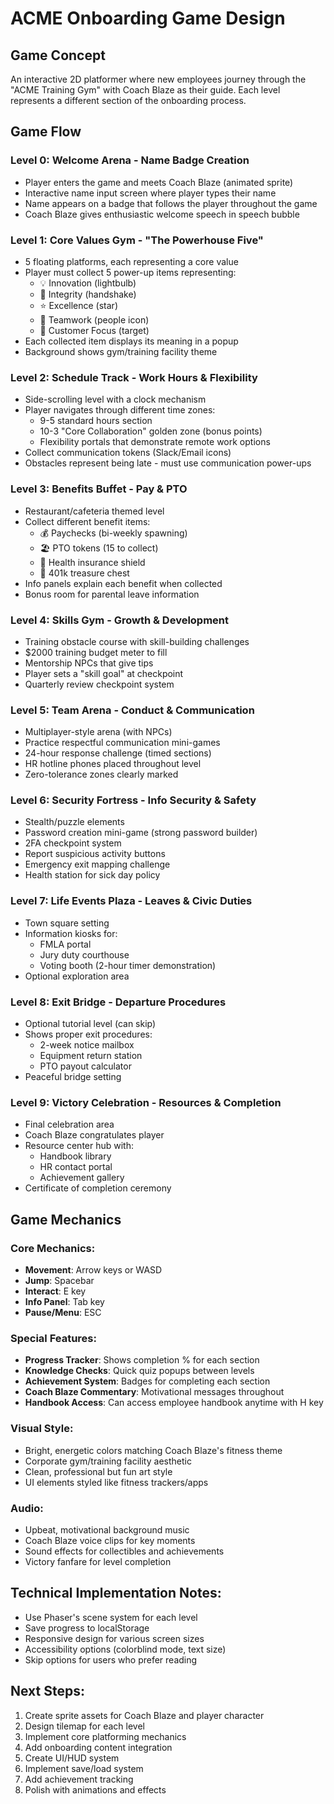 # ACME Onboarding Game Design

## Game Concept
An interactive 2D platformer where new employees journey through the "ACME Training Gym" with Coach Blaze as their guide. Each level represents a different section of the onboarding process.

## Game Flow

### Level 0: Welcome Arena - Name Badge Creation
- Player enters the game and meets Coach Blaze (animated sprite)
- Interactive name input screen where player types their name
- Name appears on a badge that follows the player throughout the game
- Coach Blaze gives enthusiastic welcome speech in speech bubble

### Level 1: Core Values Gym - "The Powerhouse Five"
- 5 floating platforms, each representing a core value
- Player must collect 5 power-up items representing:
  - 💡 Innovation (lightbulb)
  - 🤝 Integrity (handshake)
  - ⭐ Excellence (star)
  - 👥 Teamwork (people icon)
  - 🎯 Customer Focus (target)
- Each collected item displays its meaning in a popup
- Background shows gym/training facility theme

### Level 2: Schedule Track - Work Hours & Flexibility
- Side-scrolling level with a clock mechanism
- Player navigates through different time zones:
  - 9-5 standard hours section
  - 10-3 "Core Collaboration" golden zone (bonus points)
  - Flexibility portals that demonstrate remote work options
- Collect communication tokens (Slack/Email icons)
- Obstacles represent being late - must use communication power-ups

### Level 3: Benefits Buffet - Pay & PTO
- Restaurant/cafeteria themed level
- Collect different benefit items:
  - 💰 Paychecks (bi-weekly spawning)
  - 🏖️ PTO tokens (15 to collect)
  - 🏥 Health insurance shield
  - 💼 401k treasure chest
- Info panels explain each benefit when collected
- Bonus room for parental leave information

### Level 4: Skills Gym - Growth & Development
- Training obstacle course with skill-building challenges
- $2000 training budget meter to fill
- Mentorship NPCs that give tips
- Player sets a "skill goal" at checkpoint
- Quarterly review checkpoint system

### Level 5: Team Arena - Conduct & Communication
- Multiplayer-style arena (with NPCs)
- Practice respectful communication mini-games
- 24-hour response challenge (timed sections)
- HR hotline phones placed throughout level
- Zero-tolerance zones clearly marked

### Level 6: Security Fortress - Info Security & Safety
- Stealth/puzzle elements
- Password creation mini-game (strong password builder)
- 2FA checkpoint system
- Report suspicious activity buttons
- Emergency exit mapping challenge
- Health station for sick day policy

### Level 7: Life Events Plaza - Leaves & Civic Duties
- Town square setting
- Information kiosks for:
  - FMLA portal
  - Jury duty courthouse
  - Voting booth (2-hour timer demonstration)
- Optional exploration area

### Level 8: Exit Bridge - Departure Procedures
- Optional tutorial level (can skip)
- Shows proper exit procedures:
  - 2-week notice mailbox
  - Equipment return station
  - PTO payout calculator
- Peaceful bridge setting

### Level 9: Victory Celebration - Resources & Completion
- Final celebration area
- Coach Blaze congratulates player
- Resource center hub with:
  - Handbook library
  - HR contact portal
  - Achievement gallery
- Certificate of completion ceremony

## Game Mechanics

### Core Mechanics:
- **Movement**: Arrow keys or WASD
- **Jump**: Spacebar
- **Interact**: E key
- **Info Panel**: Tab key
- **Pause/Menu**: ESC

### Special Features:
- **Progress Tracker**: Shows completion % for each section
- **Knowledge Checks**: Quick quiz popups between levels
- **Achievement System**: Badges for completing each section
- **Coach Blaze Commentary**: Motivational messages throughout
- **Handbook Access**: Can access employee handbook anytime with H key

### Visual Style:
- Bright, energetic colors matching Coach Blaze's fitness theme
- Corporate gym/training facility aesthetic
- Clean, professional but fun art style
- UI elements styled like fitness trackers/apps

### Audio:
- Upbeat, motivational background music
- Coach Blaze voice clips for key moments
- Sound effects for collectibles and achievements
- Victory fanfare for level completion

## Technical Implementation Notes:
- Use Phaser's scene system for each level
- Save progress to localStorage
- Responsive design for various screen sizes
- Accessibility options (colorblind mode, text size)
- Skip options for users who prefer reading

## Next Steps:
1. Create sprite assets for Coach Blaze and player character
2. Design tilemap for each level
3. Implement core platforming mechanics
4. Add onboarding content integration
5. Create UI/HUD system
6. Implement save/load system
7. Add achievement tracking
8. Polish with animations and effects